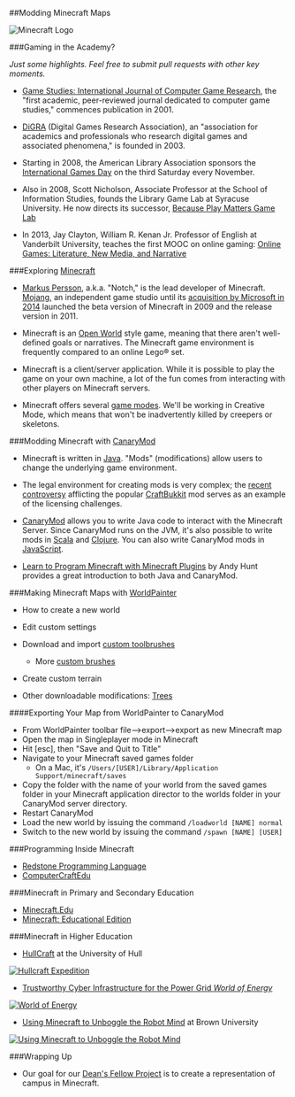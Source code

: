 ##Modding Minecraft Maps

![Minecraft Logo](http://i1279.photobucket.com/albums/y523/textcraft/Feb%202015%20-%203/493c46ec9f55ac99278f402717763559d1609cd2e00b34dafbf0ae02729b5e4c37cafd5a2addb345da39a3ee5e6b4b0d3255bfef95601890afd80709ca64874137734ff0cd79_zpsfe64cae9.png)

###Gaming in the Academy?

*Just some highlights. Feel free to submit pull requests with other key moments.*

  * [Game Studies: International Journal of Computer Game Research](http://gamestudies.org/), the "first academic, peer-reviewed journal dedicated to computer game studies," commences publication in 2001.
  
  *  [DiGRA](http://www.digra.org/) (Digital Games Research Association), an "association for academics and professionals who research digital games and associated phenomena," is founded in 2003.

  * Starting in 2008, the American Library Association sponsors the [International Games Day](http://igd.ala.org/) on the third Saturday every November.
  
  * Also in 2008, Scott Nicholson, Associate Professor at the School of Information Studies, founds the Library Game Lab at Syracuse University. He now
directs its successor, [Because Play Matters Game Lab](http://becauseplaymatters.com/) 
 	
  * In 2013, Jay Clayton, William R. Kenan Jr. Professor of English at Vanderbilt University, teaches the first MOOC on online gaming: [Online Games: Literature, New Media, and Narrative](https://www.coursera.org/course/onlinegames)

###Exploring [Minecraft](https://minecraft.net/)

  * [Markus Persson](https://en.wikipedia.org/wiki/Markus_Persson), a.k.a. "Notch," is the lead developer of Minecraft. [Mojang](https://mojang.com/), an independent game studio until its [acquisition by Microsoft in 2014](http://news.microsoft.com/2014/09/15/minecraft-to-join-microsoft/) launched the beta version of Minecraft in 2009 and the release version in 2011.
  
  * Minecraft is an [Open World](https://en.wikipedia.org/wiki/Open_world) style game, meaning that there aren't well-defined goals or narratives. The Minecraft game environment is frequently compared to an online Lego® set. 

  * Minecraft is a client/server application. While it is possible to play the game on your own machine, a lot of the fun comes from interacting with other players on Minecraft servers.
  
  * Minecraft offers several [game modes](http://minecraft.gamepedia.com/Gameplay). We'll be working in Creative Mode, which means that won't be inadvertently killed by creepers or skeletons. 

###Modding Minecraft with [CanaryMod](http://canarymod.net/)

  * Minecraft is written in [Java](https://www.java.com/en/). "Mods" (modifications) allow users to change the underlying game environment.
  
  * The legal environment for creating mods is very complex; the [recent controversy](http://www.programmableweb.com/news/minecraft-server-software-and-modding-plug-ins-facing-uncertain-future/analysis/2014/09/24) afflicting the popular [CraftBukkit](https://github.com/Bukkit) mod serves as an example of the licensing challenges.
  
  * [CanaryMod](http://canarymod.net/) allows you to write Java code to interact with the Minecraft Server. Since CanaryMod runs on the JVM, it's also possible to write mods in [Scala](http://www.scala-lang.org/) and [Clojure](https://github.com/cpmcdaniel/CanaryClojureLibrary). You can also write CanaryMod mods in [JavaScript](https://github.com/walterhiggins/ScriptCraft/). 
  
  * [Learn to Program Minecraft with Minecraft Plugins](https://pragprog.com/book/ahmine2/learn-to-program-with-minecraft-plugins) by Andy Hunt provides a great introduction to both Java and CanaryMod.

###Making Minecraft Maps with [WorldPainter](http://www.worldpainter.net/)

 * How to create a new world
 * Edit custom settings
 * Download and import [custom toolbrushes](http://www.worldpainter.net/trac/wiki/CustomBrushes)
 
   * More [custom brushes](http://www.planetminecraft.com/project/six-epic-world-painter-custom-brushes/)
 * Create custom terrain
 * Other downloadable modifications: [Trees](http://www.planetminecraft.com/project/native-trees-of-europe-template-repository-1779952/)

####Exporting Your Map from WorldPainter to CanaryMod

 * From WorldPainter toolbar file-->export-->export as new Minecraft map
 * Open the map in Singleplayer mode in Minecraft
 * Hit [esc], then "Save and Quit to Title"
 * Navigate to your Minecraft saved games folder
   * On a Mac, it's ```/Users/[USER]/Library/Application Support/minecraft/saves```
 * Copy the folder with the name of your world from the saved games folder in your Minecraft application director to the worlds folder in your CanaryMod server directory.
 * Restart CanaryMod
 * Load the new world by issuing the command ```/loadworld [NAME] normal```
 * Switch to the new world by issuing the command ```/spawn [NAME] [USER]```
 
###Programming Inside Minecraft
 
 * [Redstone Programming Language](http://tossha.com/rpl/)
 * [ComputerCraftEdu](http://computercraftedu.com/)

###Minecraft in Primary and Secondary Education

 * [Minecraft.Edu](https://minecraftedu.com/)
 * [Minecraft: Educational Edition](http://education.minecraft.net/)

###Minecraft in Higher Education

* [HullCraft](http://www.hullcraft.com/) at the University of Hull

[![Hullcraft Expedition](http://img.youtube.com/vi/lJ4zuurJtRs/0.jpg)](https://www.youtube.com/watch?v=lJ4zuurJtRs)

* [Trustworthy Cyber Infrastructure for the Power Grid *World of Energy*](https://tcipg.mste.illinois.edu/minecraft)

[![World of Energy](http://img.youtube.com/vi/LMZD9h8wkEA/0.jpg)](https://www.youtube.com/watch?v=LMZD9h8wkEA)

* [Using Minecraft to Unboggle the Robot Mind](https://news.brown.edu/articles/2015/06/minecraft) at Brown University

[![Using Minecraft to Unboggle the Robot Mind](https://i.vimeocdn.com/video/199359555_640.webp)](https://vimeo.com/129738486)

###Wrapping Up

* Our goal for our [Dean's Fellow Project](http://www.library.vanderbilt.edu/about/deansfellowsprojects2015.php) is to create a representation of campus in Minecraft.


